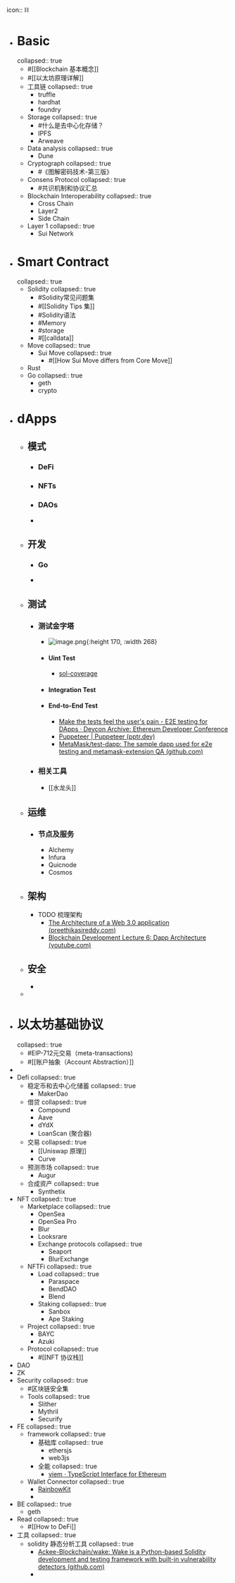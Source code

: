 icon:: ⛓

- # Basic
  collapsed:: true
	- #[[Blockchain 基本概念]]
	- #[[以太坊原理详解]]
	- 工具链
	  collapsed:: true
		- truffle
		- hardhat
		- foundry
	- Storage
	  collapsed:: true
		- #什么是去中心化存储？
		- IPFS
		- Arweave
	- Data analysis
	  collapsed:: true
		- Dune
	- Cryptograph
	  collapsed:: true
		- #《图解密码技术-第三版》
	- Consens Protocol
	  collapsed:: true
		- #共识机制和协议汇总
	- Blockchain Interoperability
	  collapsed:: true
		- Cross Chain
		- Layer2
		- Side Chain
	- Layer 1
	  collapsed:: true
		- Sui Network
- # Smart Contract
  collapsed:: true
	- Solidity
	  collapsed:: true
		- #Solidity常见问题集
		- #[[Solidity Tips 集]]
		- #Solidity语法
		- #Memory
		- #storage
		- #[[calldata]]
	- Move
	  collapsed:: true
		- Sui Move
		  collapsed:: true
			- #[[How Sui Move differs from Core Move]]
	- Rust
	- Go
	  collapsed:: true
		- geth
		- crypto
- # dApps
	- ## 模式
		- ### DeFi
		- ### NFTs
		- ### DAOs
		-
	- ## 开发
		- ### Go
		-
	- ## 测试
		- ### 测试金字塔
			- ![image.png](../assets/image_1711096701348_0.png){:height 170, :width 268}
			- #### Uint Test
				- [sol-coverage](https://www.npmjs.com/package/@0x/sol-coverage)
			- #### Integration Test
			- #### End-to-End Test
				- [Make the tests feel the user's pain - E2E testing for DApps · Devcon Archive: Ethereum Developer Conference](https://archive.devcon.org/archive/watch/5/make-the-tests-feel-the-users-pain-e2e-testing-for-dapps/?tab=YouTube)
				- [Puppeteer | Puppeteer (pptr.dev)](https://pptr.dev/)
				- [MetaMask/test-dapp: The sample dapp used for e2e testing and metamask-extension QA (github.com)](https://github.com/MetaMask/test-dapp)
		- ### 相关工具
			- [[水龙头]]
	- ## 运维
		- ### 节点及服务
			- Alchemy
			- Infura
			- Quicnode
			- Cosmos
	- ## 架构
		- TODO 梳理架构
			- [The Architecture of a Web 3.0 application (preethikasireddy.com)](https://www.preethikasireddy.com/post/the-architecture-of-a-web-3-0-application)
			- [Blockchain Development Lecture 6: Dapp Architecture (youtube.com)](https://www.youtube.com/watch?v=KBSq8-LnUDI&t=286s)
	- ## 安全
		-
	-
- # 以太坊基础协议
  collapsed:: true
	- #EIP-712元交易（meta-transactions)
	- #[[账户抽象（Account Abstraction）]]
-
- Defi
  collapsed:: true
	- 稳定币和去中心化储蓄
	  collapsed:: true
		- MakerDao
	- 借贷
	  collapsed:: true
		- Compound
		- Aave
		- dYdX
		- LoanScan (聚合器)
	- 交易
	  collapsed:: true
		- [[Uniswap 原理]]
		- Curve
	- 预测市场
	  collapsed:: true
		- Augur
	- 合成资产
	  collapsed:: true
		- Synthetix
- NFT
  collapsed:: true
	- Marketplace
	  collapsed:: true
		- OpenSea
		- OpenSea Pro
		- Blur
		- Looksrare
		- Exchange protocols
		  collapsed:: true
			- Seaport
			- BlurExchange
	- NFTFi
	  collapsed:: true
		- Load
		  collapsed:: true
			- Paraspace
			- BendDAO
			- Blend
		- Staking
		  collapsed:: true
			- Sanbox
			- Ape Staking
	- Project
	  collapsed:: true
		- BAYC
		- Azuki
	- Protocol
	  collapsed:: true
		- #[[NFT 协议栈]]
- DAO
- ZK
- Security
  collapsed:: true
	- #区块链安全集
	- Tools
	  collapsed:: true
		- Slither
		- Mythril
		- Securify
- FE
  collapsed:: true
	- framework
	  collapsed:: true
		- 基础库
		  collapsed:: true
			- ethersjs
			- web3js
		- 全能
		  collapsed:: true
			- [viem · TypeScript Interface for Ethereum](https://viem.sh/)
	- Wallet Connector
	  collapsed:: true
		- [RainbowKit](https://www.rainbowkit.com/zh-CN)
		-
- BE
  collapsed:: true
	- geth
- Read
  collapsed:: true
	- #[[How to DeFi]]
- 工具
  collapsed:: true
	- solidity 静态分析工具
	  collapsed:: true
		- [Ackee-Blockchain/wake: Wake is a Python-based Solidity development and testing framework with built-in vulnerability detectors (github.com)](https://github.com/Ackee-Blockchain/wake)
		-